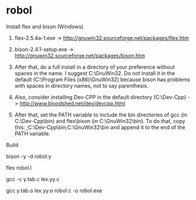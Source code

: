 # robol

Install flex and bison (Windows)

1) flex-2.5.4a-1.exe -> http://gnuwin32.sourceforge.net/packages/flex.htm

2) bison-2.4.1-setup.exe -> http://gnuwin32.sourceforge.net/packages/bison.htm

3) After that, do a full install in a directory of your preference without spaces in the name. I suggest C:\GnuWin32. Do not install it in the default (C:\Program Files (x86)\GnuWin32) because bison has problems with spaces in directory names, not to say parenthesis.

4) Also, consider installing Dev-CPP in the default directory (C:\Dev-Cpp) -> http://www.bloodshed.net/dev/devcpp.html

5) After that, set the PATH variable to include the bin directories of gcc (in C:\Dev-Cpp\bin) and flex\bison (in C:\GnuWin32\bin). To do that, copy this:  ;C:\Dev-Cpp\bin;C:\GnuWin32\bin and append it to the end of the PATH variable.



Build

bison -y -d robol.y

flex robol.l

gcc -c y.tab.c lex.yy.c

gcc y.tab.o lex.yy.o robol.c -o robol.exe

